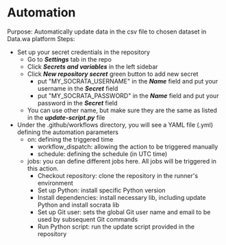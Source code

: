 # Automation
Purpose: Automatically update data in the csv file to chosen dataset in Data.wa platform
Steps: 
- Set up your secret credentials in the repository
  - Go to ***Settings*** tab in the repo
  - Click ***Secrets and variables*** in the left sidebar
  - Click ***New repository secret*** green button to add new secret
    - put "MY_SOCRATA_USERNAME" in the ***Name*** field and put your username in the ***Secret*** field
    - put "MY_SOCRATA_PASSWORD" in the ***Name*** field and put your password in the ***Secret*** field
  - You can use other name, but make sure they are the same as listed in the ***update-script.py*** file
- Under the .github/workflows directory, you will see a YAML file (.yml) defining the automation parameters
  - on: defining the triggered time
    - workflow_dispatch: allowing the action to be triggered manually
    - schedule: defining the schedule (in UTC time)
  - jobs: you can define different jobs here. All jobs will be triggered in this action.
    - Checkout repository: clone the repository in the runner's environment
    - Set up Python: install specific Python version
    - Install dependencies: install necessary lib, including update Python and install socrata lib
    - Set up Git user: sets the global Git user name and email to be used by subsequent Git commands
    - Run Python script: run the update script provided in the repository
